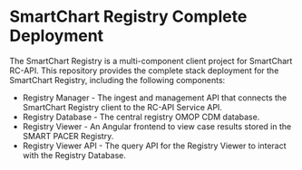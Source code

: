 # SmartChart Registry Complete Deployment

The SmartChart Registry is a multi-component client project for SmartChart RC-API. This repository provides the complete stack deployment for the SmartChart Registry, including the following components:
- Registry Manager - The ingest and management API that connects the SmartChart Registry client to the RC-API Service API.
- Registry Database - The central registry OMOP CDM database.
- Registry Viewer - An Angular frontend to view case results stored in the SMART PACER Registry.
- Registry Viewer API - The query API for the Registry Viewer to interact with the Registry Database.
